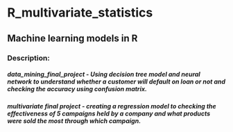 # R_multivariate_statistics
## Machine learning models in R
### Description:
##### data_mining_final_project - Using decision tree model and neural network to understand whether a customer will default on loan or not and checking the accuracy using confusion matrix. 
##### multivariate final project - creating a regression model to checking the effectiveness of 5 campaigns held by a company and what products were sold the most through which campaign.  
